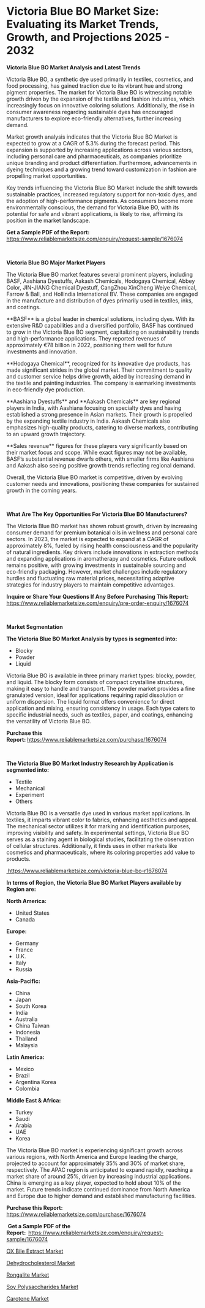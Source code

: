 <p><h1>Victoria Blue BO Market Size: Evaluating its Market Trends, Growth, and Projections 2025 - 2032</h1></p><p><strong>Victoria Blue BO Market Analysis and Latest Trends</strong></p>
<p><p>Victoria Blue BO, a synthetic dye used primarily in textiles, cosmetics, and food processing, has gained traction due to its vibrant hue and strong pigment properties. The market for Victoria Blue BO is witnessing notable growth driven by the expansion of the textile and fashion industries, which increasingly focus on innovative coloring solutions. Additionally, the rise in consumer awareness regarding sustainable dyes has encouraged manufacturers to explore eco-friendly alternatives, further increasing demand.</p><p>Market growth analysis indicates that the Victoria Blue BO Market is expected to grow at a CAGR of 5.3% during the forecast period. This expansion is supported by increasing applications across various sectors, including personal care and pharmaceuticals, as companies prioritize unique branding and product differentiation. Furthermore, advancements in dyeing techniques and a growing trend toward customization in fashion are propelling market opportunities.</p><p>Key trends influencing the Victoria Blue BO Market include the shift towards sustainable practices, increased regulatory support for non-toxic dyes, and the adoption of high-performance pigments. As consumers become more environmentally conscious, the demand for Victoria Blue BO, with its potential for safe and vibrant applications, is likely to rise, affirming its position in the market landscape.</p></p>
<p><strong>Get a Sample PDF of the Report:&nbsp;</strong> <a href="https://www.reliablemarketsize.com/enquiry/request-sample/1676074?utm_campaign=1991&utm_medium=2&utm_source=Github&utm_content=ia&utm_term=31032025&utm_id=victoria-blue-bo">https://www.reliablemarketsize.com/enquiry/request-sample/1676074</a></p>
<p>&nbsp;</p>
<p><strong>Victoria Blue BO Major Market Players</strong></p>
<p><p>The Victoria Blue BO market features several prominent players, including BASF, Aashiana Dyestuffs, Aakash Chemicals, Hodogaya Chemical, Abbey Color, JIN-JIANG Chemical Dyestuff, CangZhou XinCheng Weiye Chemical, Farrow & Ball, and Hollindia International BV. These companies are engaged in the manufacture and distribution of dyes primarily used in textiles, inks, and coatings.</p><p>**BASF** is a global leader in chemical solutions, including dyes. With its extensive R&D capabilities and a diversified portfolio, BASF has continued to grow in the Victoria Blue BO segment, capitalizing on sustainability trends and high-performance applications. They reported revenues of approximately €78 billion in 2022, positioning them well for future investments and innovation.</p><p>**Hodogaya Chemical**, recognized for its innovative dye products, has made significant strides in the global market. Their commitment to quality and customer service helps drive growth, aided by increasing demand in the textile and painting industries. The company is earmarking investments in eco-friendly dye production.</p><p>**Aashiana Dyestuffs** and **Aakash Chemicals** are key regional players in India, with Aashiana focusing on specialty dyes and having established a strong presence in Asian markets. Their growth is propelled by the expanding textile industry in India. Aakash Chemicals also emphasizes high-quality products, catering to diverse markets, contributing to an upward growth trajectory.</p><p>**Sales revenue** figures for these players vary significantly based on their market focus and scope. While exact figures may not be available, BASF’s substantial revenue dwarfs others, with smaller firms like Aashiana and Aakash also seeing positive growth trends reflecting regional demand.</p><p>Overall, the Victoria Blue BO market is competitive, driven by evolving customer needs and innovations, positioning these companies for sustained growth in the coming years.</p></p>
<p>&nbsp;</p>
<p><strong>What Are The Key Opportunities For Victoria Blue BO Manufacturers?</strong></p>
<p><p>The Victoria Blue BO market has shown robust growth, driven by increasing consumer demand for premium botanical oils in wellness and personal care sectors. In 2023, the market is expected to expand at a CAGR of approximately 8%, fueled by rising health consciousness and the popularity of natural ingredients. Key drivers include innovations in extraction methods and expanding applications in aromatherapy and cosmetics. Future outlook remains positive, with growing investments in sustainable sourcing and eco-friendly packaging. However, market challenges include regulatory hurdles and fluctuating raw material prices, necessitating adaptive strategies for industry players to maintain competitive advantages.</p></p>
<p><strong>Inquire or Share Your Questions If Any Before Purchasing This Report:</strong> <a href="https://www.reliablemarketsize.com/enquiry/pre-order-enquiry/1676074?utm_campaign=1991&utm_medium=2&utm_source=Github&utm_content=ia&utm_term=31032025&utm_id=victoria-blue-bo">https://www.reliablemarketsize.com/enquiry/pre-order-enquiry/1676074</a></p>
<p>&nbsp;</p>
<p><strong>Market Segmentation</strong></p>
<p><strong>The Victoria Blue BO Market Analysis by types is segmented into:</strong></p>
<p><ul><li>Blocky</li><li>Powder</li><li>Liquid</li></ul></p>
<p><p>Victoria Blue BO is available in three primary market types: blocky, powder, and liquid. The blocky form consists of compact crystalline structures, making it easy to handle and transport. The powder market provides a fine granulated version, ideal for applications requiring rapid dissolution or uniform dispersion. The liquid format offers convenience for direct application and mixing, ensuring consistency in usage. Each type caters to specific industrial needs, such as textiles, paper, and coatings, enhancing the versatility of Victoria Blue BO.</p></p>
<p><strong>Purchase this Report:&nbsp;</strong><a href="https://www.reliablemarketsize.com/purchase/1676074?utm_campaign=1991&utm_medium=2&utm_source=Github&utm_content=ia&utm_term=31032025&utm_id=victoria-blue-bo">https://www.reliablemarketsize.com/purchase/1676074</a></p>
<p>&nbsp;</p>
<p><strong>The Victoria Blue BO Market Industry Research by Application is segmented into:</strong></p>
<p><ul><li>Textile</li><li>Mechanical</li><li>Experiment</li><li>Others</li></ul></p>
<p><p>Victoria Blue BO is a versatile dye used in various market applications. In textiles, it imparts vibrant color to fabrics, enhancing aesthetics and appeal. The mechanical sector utilizes it for marking and identification purposes, improving visibility and safety. In experimental settings, Victoria Blue BO serves as a staining agent in biological studies, facilitating the observation of cellular structures. Additionally, it finds uses in other markets like cosmetics and pharmaceuticals, where its coloring properties add value to products.</p></p>
<p><a href="https://www.reliablemarketsize.com/victoria-blue-bo-r1676074?utm_campaign=1991&utm_medium=2&utm_source=Github&utm_content=ia&utm_term=31032025&utm_id=victoria-blue-bo">&nbsp;https://www.reliablemarketsize.com/victoria-blue-bo-r1676074</a></p>
<p><strong>In terms of Region, the Victoria Blue BO Market Players available by Region are:</strong></p>
<p>
    <p> <strong> North America: </strong>
        <ul>
            <li>United States</li>
            <li>Canada</li>
        </ul>
        </p> 
    <p> <strong> Europe: </strong>
        <ul>
            <li>Germany</li>
            <li>France</li>
            <li>U.K.</li>
            <li>Italy</li>
            <li>Russia</li>
        </ul>
        </p> 
    <p> <strong> Asia-Pacific: </strong>
        <ul>
            <li>China</li>
            <li>Japan</li>
            <li>South Korea</li>
            <li>India</li>
            <li>Australia</li>
            <li>China Taiwan</li>
            <li>Indonesia</li>
            <li>Thailand</li>
            <li>Malaysia</li>
        </ul>
        </p> 
    <p> <strong> Latin America: </strong>
        <ul>
            <li>Mexico</li>
            <li>Brazil</li>
            <li>Argentina Korea</li>
            <li>Colombia</li>
        </ul>
        </p> 
    <p> <strong> Middle East & Africa: </strong>
        <ul>
            <li>Turkey</li>
            <li>Saudi</li>
            <li>Arabia</li>
            <li>UAE</li>
            <li>Korea</li>
        </ul>
    </p>
    </p>
<p><p>The Victoria Blue BO market is experiencing significant growth across various regions, with North America and Europe leading the charge, projected to account for approximately 35% and 30% of market share, respectively. The APAC region is anticipated to expand rapidly, reaching a market share of around 25%, driven by increasing industrial applications. China is emerging as a key player, expected to hold about 10% of the market. Future trends indicate continued dominance from North America and Europe due to higher demand and established manufacturing facilities.</p></p>
<p><strong>Purchase this Report: </strong><a href="https://www.reliablemarketsize.com/purchase/1676074?utm_campaign=1991&utm_medium=2&utm_source=Github&utm_content=ia&utm_term=31032025&utm_id=victoria-blue-bo">https://www.reliablemarketsize.com/purchase/1676074</a></p>
<p>&nbsp;<strong>Get a Sample PDF of the Report:&nbsp;&nbsp;</strong><a href="https://www.reliablemarketsize.com/enquiry/request-sample/1676074?utm_campaign=1991&utm_medium=2&utm_source=Github&utm_content=ia&utm_term=31032025&utm_id=victoria-blue-bo">https://www.reliablemarketsize.com/enquiry/request-sample/1676074</a></p>
<p><strong></strong></p>
<p><p><a href="https://github.com/gfellcincot4/Market-Research-Report-List-1/blob/main/ox-bile-extract-market.md?utm_campaign=1991&utm_medium=2&utm_source=Github&utm_content=ia&utm_term=31032025&utm_id=victoria-blue-bo">OX Bile Extract Market</a></p><p><a href="https://github.com/fallalenoswG/Market-Research-Report-List-1/blob/main/dehydrocholesterol-market.md?utm_campaign=1991&utm_medium=2&utm_source=Github&utm_content=ia&utm_term=31032025&utm_id=victoria-blue-bo">Dehydrocholesterol Market</a></p><p><a href="https://github.com/haagarocapmj/Market-Research-Report-List-1/blob/main/rongalite-market.md?utm_campaign=1991&utm_medium=2&utm_source=Github&utm_content=ia&utm_term=31032025&utm_id=victoria-blue-bo">Rongalite Market</a></p><p><a href="https://github.com/wraggfomath/Market-Research-Report-List-1/blob/main/soy-polysaccharides-market.md?utm_campaign=1991&utm_medium=2&utm_source=Github&utm_content=ia&utm_term=31032025&utm_id=victoria-blue-bo">Soy Polysaccharides Market</a></p><p><a href="https://github.com/countpapajwp/Market-Research-Report-List-1/blob/main/carotene-market.md?utm_campaign=1991&utm_medium=2&utm_source=Github&utm_content=ia&utm_term=31032025&utm_id=victoria-blue-bo">Carotene Market</a></p></p>